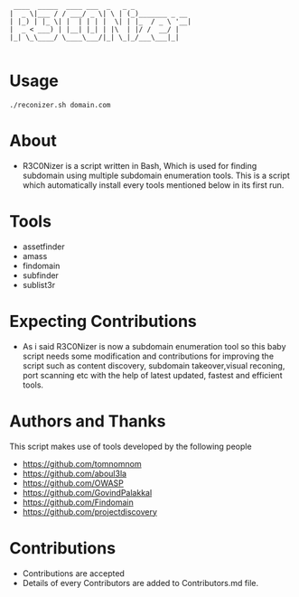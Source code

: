 ```
 ____  _____  ____ ___  _   _ _
|  _ \|___ / / ___/ _ \| \ | (_)_______ _ __
| |_) | |_ \| |  | | | |  \| | |_  / _ \ '__|
|  _ < ___) | |__| |_| | |\  | |/ /  __/ |
|_| \_\____/ \____\___/|_| \_|_/___\___|_|
                                                 
```

# Usage

`./reconizer.sh domain.com`

# About

* R3C0Nizer is a script written in Bash, Which is used for finding subdomain using multiple subdomain enumeration tools.
  This is a script which automatically install every tools mentioned below in its first run.

# Tools

- assetfinder
- amass
- findomain
- subfinder
- sublist3r

# Expecting Contributions

* As i said R3C0Nizer is now a subdomain enumeration tool so this baby script needs some modification and contributions for improving the script such as content discovery, subdomain takeover,visual reconing, port scanning etc with the help of latest updated, fastest and efficient tools. 
      
# Authors and Thanks

This script makes use of tools developed by the following people
- https://github.com/tomnomnom
- https://github.com/aboul3la
- https://github.com/OWASP
- https://github.com/GovindPalakkal
- https://github.com/Findomain
- https://github.com/projectdiscovery

# Contributions

* Contributions are accepted 
* Details of every Contributors are added to Contributors.md file.
